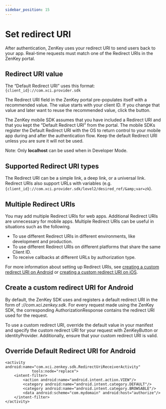 ```yaml
---
sidebar_position: 15
---
```


# Set redirect URI

After authentication, ZenKey uses your redirect URI to send users back to your app. Real-time requests must match one of the Redirect URIs in the ZenKey portal. 

## Redirect URI value

The “Default Redirect URI” uses this format: `{client_id}://com.xci.provider.sdk`

The Redirect URI field in the ZenKey portal pre-populates itself with a recommended value. The value starts with your client ID. If you change that value and later want to reuse the recommended value, click the button.

The ZenKey mobile SDK assumes that you have included a Redirect URI and that you kept the “Default Redirect URI” from the portal. The mobile SDKs register the Default Redirect URI with the OS to return control to your mobile app during and after the authentication flow. Keep the default Redirect URI unless you are sure it will not be used.

Note: Only **localhost** can be used when in Developer Mode.

## Supported Redirect URI types

The Redirect URI can be a simple link, a deep link, or a universal link. Redirect URIs also support URLs with variables (e.g. `{client_id}://com.xci.provider.sdk/level2/desired_ref/&amp;var=zk`).

## Multiple Redirect URIs

You may add multiple Redirect URIs for web apps. Additional Redirect URIs are unnecessary for mobile apps. Multiple Redirect URIs can be useful in situations such as the following.

 - To use different Redirect URIs in different environments, like development and production.
 - To use different Redirect URIs on different platforms that share the same Client ID.
 - To receive callbacks at different URLs by authorization type.

For more information about setting up Redirect URIs, see [creating a custom redirect URI on Android](doc:android-creating-a-custom-redirect-uri) or [creating a custom redirect URI on iOS](doc:ios-creating-a-custom-redirect-uri).

## Create a custom redirect URI for Android

By default, the ZenKey SDK uses and registers a default redirect URI in the form of *<clientId>://com.xci.zenkey.sdk</clientId>*. For every request made using the ZenKey SDK, the corresponding AuthorizationResponse contains the redirect URI used for the request.

To use a custom redirect URI, override the default value in your manifest and specify the custom redirect URI for your request with ZenKeyButton or identityProvider. Additionally, ensure that your custom redirect URI is valid.

## Override Default Redirect URI for Android
```
<activity android:name="com.xci.zenkey.sdk.RedirectUriReceiverActivity"
            tools:node="replace">
    <intent-filter>
        <action android:name="android.intent.action.VIEW"/>
        <category android:name="android.intent.category.DEFAULT"/>
        <category android:name="android.intent.category.BROWSABLE"/>
        <data android:scheme="com.mydomain" android:host="authorize"/>
    </intent-filter>         
</activity> 
```